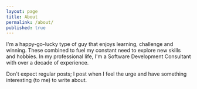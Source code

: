 ```yaml
---
layout: page
title: About
permalink: /about/
published: true
---
```


I'm a happy-go-lucky type of guy that enjoys learning, challenge and winning. These combined to fuel my constant need to explore new skills and hobbies. In my professional life, I'm a Software Development Consultant with over a decade of experience.

Don't expect regular posts; I post when I feel the urge and have something interesting (to me) to write about.
